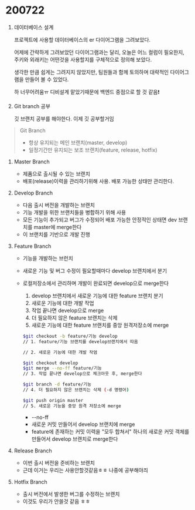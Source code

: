 # 200722



1. 데이터베이스 설계 

   프로젝트에 사용할 데이터베이스의 er 다이어그램을 그려보았다.

   어제에 간략하게 그려보았던 다이어그램과는 달리, 오늘은 어느 컬럼이 필요한지, 주키와 외래키는 어떤것을 사용할지를 구체적으로 정의해 보았다.

   생각한 만큼 쉽게는 그려지지 않았지만, 팀원들과 함께 토의하며 대략적인 다이어그램을 만들어 볼 수 있었다. 

   하 너무어려움ㅠ 디비설계 맡았기때문에 백엔드 중점으로 할 것 같음❗

2. Git branch 공부 

   깃 브랜치 공부를 해야한다. 이제 깃 공부할거임

> Git Branch
>
> - 항상 유지되는 메인 브랜치(master, develop)
> - 일정기간만 유지되는 보조 브랜치(feature, release, hotfix)



1. Master Branch

   - 제품으로 출시될 수 있는 브랜치
   - 배포(release)이력을 관리하기위해 사용. 배포 가능한 상태만 관리한다.

2. Develop Branch

   - 다음 출시 버전을 개발하는 브랜치
   - 기능 개발을 위한 브랜치들을 병합하기 위해 사용
   - 모든 기능이 추가되고 버그가 수정되어 배포 가능한 안정적인 상태면 dev 브랜치를 master에 merge한다
   - 이 브랜치를 기반으로 개발 진행

3. Feature Branch

   - 기능을 개발하는 브런치

   - 새로운 기능 및 버그 수정이 필요할때마다 develop 브랜치에서 분기

   - 로컬저장소에서 관리하며 개발이 완료되면 develop으로 merge한다

     1. develop 브랜치에서 새로운 기능에 대한 feature 브랜치 분기
     2. 새로운 기능에 대한 개발 작업
     3. 작업 끝나면 develop으로 merge
     4. 더 필요하지 않은 feature 브랜치는 삭제
     5. 새로운 기능에 대한 feature 브랜치를 중앙 원격저장소에 merge

     ```bash
     $git checkout -b feature/기능 develop
     // 1. feature/기능 브랜치를 develop브랜치에서 따옴
     
     // 2. 새로운 기능에 대한 개발 작엄
     
     $git checkout develop
     $git merge --no-ff feature/기능
     // 3. 작업 끝나면 develop으로 체크아웃 후, merge한다
     
     $git branch -d feature/기능
     // 4. 더 필요하지 않은 브랜치는 삭제 (-d 명령어)
     
     $git push origin master
     // 5. 새로운 기능을 중앙 원격 저장소에 merge
     ```

     - --no-ff 
     - 새로운 커밋 만들어서 develop 브랜치에 merge
     - feature에 존재하는 커밋 이력을 "모두 합쳐서" 하나의 새로운 커밋 객체를 만들어서  develop 브랜치로 merge한다

4. Release Branch

   - 이번 출시 버전을 준비하는 브랜치
   - 근데 이거는 우리는 사용안할것같음ㅎㅎ 나중에 공부해야즤

5. Hotfix Branch

   - 출시 버전에서 발생한 버그를 수정하는 브랜치
   - 이것도 우리가 안쓸것 같음 ㅎㅎ

